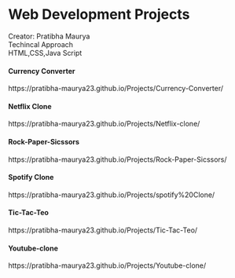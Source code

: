 # Web Development Projects
Creator: Pratibha Maurya<br>
Techincal Approach<br>
HTML,CSS,Java Script
<h4>Currency Converter</h4>
https://pratibha-maurya23.github.io/Projects/Currency-Converter/
<h4>Netflix Clone</h4>
https://pratibha-maurya23.github.io/Projects/Netflix-clone/
<h4>Rock-Paper-Sicssors</h4>
https://pratibha-maurya23.github.io/Projects/Rock-Paper-Sicssors/
<h4>Spotify Clone</h4>
https://pratibha-maurya23.github.io/Projects/spotify%20Clone/
<h4>Tic-Tac-Teo</h4>
https://pratibha-maurya23.github.io/Projects/Tic-Tac-Teo/
<h4>Youtube-clone</h4>
https://pratibha-maurya23.github.io/Projects/Youtube-clone/
